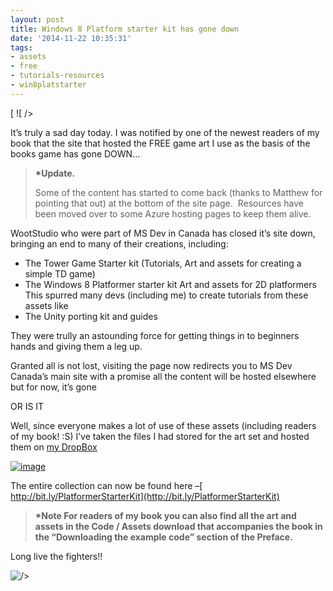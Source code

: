 ```yaml
---
layout: post
title: Windows 8 Platform starter kit has gone down
date: '2014-11-22 10:35:31'
tags:
- assets
- free
- tutorials-resources
- win8platstarter
---
```


[ ![ /></a></p>
<p>It’s truly a sad day today. I was notified by one of the newest readers of my book that the site that hosted the FREE game art I use as the basis of the books game has gone DOWN…</p>
<blockquote><p><strong>*Update.</strong></p>
<p>Some of the content has started to come back (thanks to Matthew for pointing that out) at the bottom of the site page.  Resources have been moved over to some Azure hosting pages to keep them alive.</p></blockquote>
<p>WootStudio who were part of MS Dev in Canada has closed it’s site down, bringing an end to many of their creations, including:</p>
<ul>
<li>The Tower Game Starter kit (Tutorials, Art and assets for creating a simple TD game)</li>
<li>The Windows 8 Platformer starter kit Art and assets for 2D platformers<br />
This spurred many devs (including me) to create tutorials from these assets like <a title=](http://mediafiles.w00t.ms/Content/Images/win8platstarter_534_175_v1.01.png)http://bit.ly/Win8PlatformerTutorial ](http://wootstudio.ca/win8platstarter "A Sad day for the loss of awesomness")

- The Unity porting kit and guides

They were trully an astounding force for getting things in to beginners hands and giving them a leg up.

Granted all is not lost, visiting the page now redirects you to MS Dev Canada’s main site with a promise all the content will be hosted elsewhere but for now, it’s gone

OR IS IT

Well, since everyone makes a lot of use of these assets (including readers of my book! :S) I’ve taken the files I had stored for the art set and hosted them on [my DropBox](http://bit.ly/PlatformerStarterKit "Platform starter kit asset downloads")

[![image](http://digitalerr0r.files.wordpress.com/2013/09/image306.png?w=624&h=471)](http://bit.ly/PlatformerStarterKit "Free 2D Platformer game assets")

The entire collection can now be found here –[ http://bit.ly/PlatformerStarterKit](http://bit.ly/PlatformerStarterKit)

> **\*Note For readers of my book you can also find all the art and assets in the Code / Assets download that accompanies the book in the “Downloading the example code” section of the Preface.**

Long live the fighters!!

![ /></p>
](http://i6.photobucket.com/albums/y248/community4art/YaHyaChouhadaAcademy.jpg)

